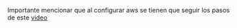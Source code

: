 Importante mencionar que al configurar aws se tienen que seguir los pasos de este [video](https://www.youtube.com/watch?v=3_BF3XEk4RA)
